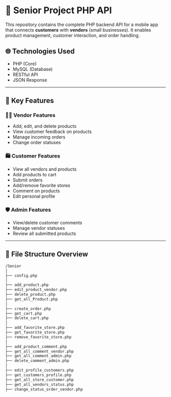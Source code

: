 # 🛒 Senior Project PHP API

This repository contains the complete PHP backend API for a mobile app that connects **customers** with **vendors** (small businesses). It enables product management, customer interaction, and order handling.

## 🌐 Technologies Used

- PHP (Core)
- MySQL (Database)
- RESTful API
- JSON Response

---

## 📌 Key Features

### 🧑‍💼 Vendor Features
- Add, edit, and delete products
- View customer feedback on products
- Manage incoming orders
- Change order statuses

### 🛍️ Customer Features
- View all vendors and products
- Add products to cart
- Submit orders
- Add/remove favorite stores
- Comment on products
- Edit personal profile

### 🛡️ Admin Features
- View/delete customer comments
- Manage vendor statuses
- Review all submitted products

---

## 📁 File Structure Overview

```bash
/Senior
│
├── config.php
│
├── add_product.php
├── edit_product_vendor.php
├── delete_product.php
├── get_all_Product.php
│
├── create_order.php
├── get_cart.php
├── delete_cart.php
│
├── add_favorite_store.php
├── get_favorite_store.php
├── remove_favorite_store.php
│
├── add_product_comment.php
├── get_all_comment_vendor.php
├── get_all_comment_admin.php
├── delete_comment_admin.php
│
├── edit_profile_customers.php
├── get_customers_profile.php
├── get_all_store_customer.php
├── get_all_vendors_status.php
├── change_status_order_vendor.php
